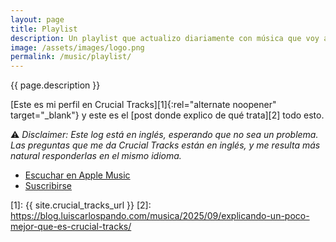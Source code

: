 ```yaml
---
layout: page
title: Playlist
description: Un playlist que actualizo diariamente con música que voy agregando a mi perfil de Crucial Tracks desde septiembre de 2025.
image: /assets/images/logo.png
permalink: /music/playlist/
---
```


<p class="text-center">{{ page.description }}</p>

<p class="text-center">[Este es mi perfil en Crucial Tracks][1]{:rel="alternate noopener" target="_blank"} y este es el [post donde explico de qué trata][2] todo esto.</p>

<p class="text-center">
    ⚠️ <em>Disclaimer: Este log está en inglés, esperando que no sea un problema. Las preguntas que me da Crucial Tracks están en inglés, y me resulta más natural responderlas en el mismo idioma.</em>
</p>

<ul class="list-inline mb-4 text-center">
    <li class="list-inline-item">
        <a class="btn btn-primary btn-sm" href="https://music.apple.com/mx/playlist/crucial-tracks/pl.u-g39JFWq0EPd?l=en" target="_blank" rel="noopener noreferrer">
          <i class="fa-brands fa-apple"></i> Escuchar en Apple Music
        </a>
    </li>
    <li class="list-inline-item">
        <a class="btn btn-primary btn-sm" href="https://app.crucialtracks.org/profile/mijo/feed" rel="me noopener">
            <i class="fa-solid fa-rss"></i> Suscribirse
        </a>
    </li>
</ul>

<ul id="tracks" class="list-unstyled"></ul>

[1]: {{ site.crucial_tracks_url }}
[2]: https://blog.luiscarlospando.com/musica/2025/09/explicando-un-poco-mejor-que-es-crucial-tracks/
